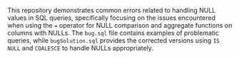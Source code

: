 This repository demonstrates common errors related to handling NULL values in SQL queries, specifically focusing on the issues encountered when using the `=` operator for NULL comparison and aggregate functions on columns with NULLs.  The `bug.sql` file contains examples of problematic queries, while `bugSolution.sql` provides the corrected versions using `IS NULL` and `COALESCE` to handle NULLs appropriately.